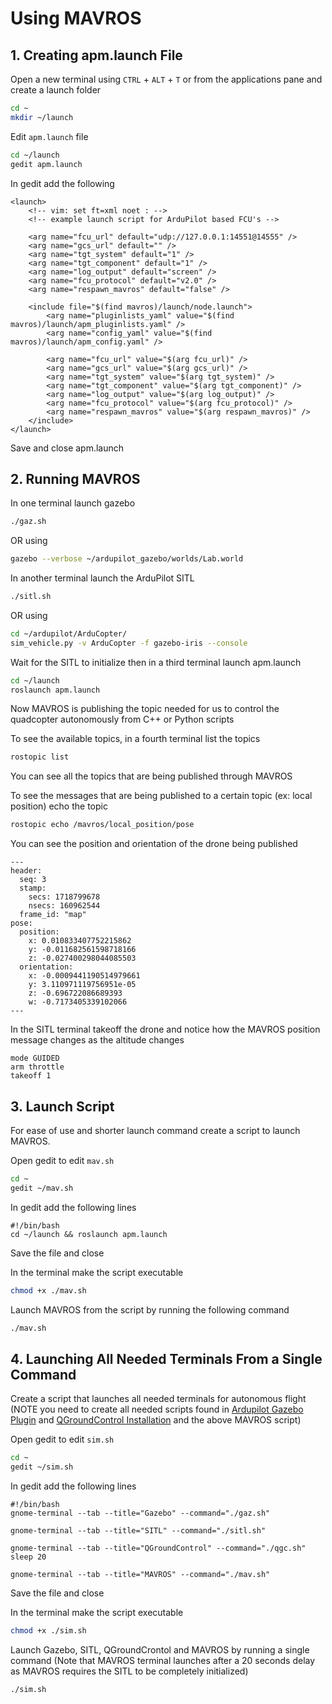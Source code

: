 # Using MAVROS
## 1. Creating apm.launch File
Open a new terminal using `CTRL` + `ALT` + `T` or from the applications pane and create a launch folder
```bash
cd ~
mkdir ~/launch
```

Edit `apm.launch` file
```bash
cd ~/launch
gedit apm.launch
```

In gedit add the following
```
<launch>
	<!-- vim: set ft=xml noet : -->
	<!-- example launch script for ArduPilot based FCU's -->

	<arg name="fcu_url" default="udp://127.0.0.1:14551@14555" />
	<arg name="gcs_url" default="" />
	<arg name="tgt_system" default="1" />
	<arg name="tgt_component" default="1" />
	<arg name="log_output" default="screen" />
	<arg name="fcu_protocol" default="v2.0" />
	<arg name="respawn_mavros" default="false" />

	<include file="$(find mavros)/launch/node.launch">
		<arg name="pluginlists_yaml" value="$(find mavros)/launch/apm_pluginlists.yaml" />
		<arg name="config_yaml" value="$(find mavros)/launch/apm_config.yaml" />

		<arg name="fcu_url" value="$(arg fcu_url)" />
		<arg name="gcs_url" value="$(arg gcs_url)" />
		<arg name="tgt_system" value="$(arg tgt_system)" />
		<arg name="tgt_component" value="$(arg tgt_component)" />
		<arg name="log_output" value="$(arg log_output)" />
		<arg name="fcu_protocol" value="$(arg fcu_protocol)" />
		<arg name="respawn_mavros" value="$(arg respawn_mavros)" />
	</include>
</launch>
```
Save and close apm.launch

## 2. Running MAVROS
In one terminal launch gazebo
```bash
./gaz.sh
```
OR using
```bash
gazebo --verbose ~/ardupilot_gazebo/worlds/Lab.world
```

In another terminal launch the ArduPilot SITL
```bash
./sitl.sh
```
OR using
```bash
cd ~/ardupilot/ArduCopter/
sim_vehicle.py -v ArduCopter -f gazebo-iris --console
```

Wait for the SITL to initialize then in a third terminal launch apm.launch
```bash
cd ~/launch
roslaunch apm.launch
```

Now MAVROS is publishing the topic needed for us to control the quadcopter autonomously from C++ or Python scripts

To see the available topics, in a fourth terminal list the topics
```bash
rostopic list
```

You can see all the topics that are being published through MAVROS

To see the messages that are being published to a certain topic (ex: local position) echo the topic
```bash
rostopic echo /mavros/local_position/pose
```

You can see the position and orientation of the drone being published
```
---
header: 
  seq: 3
  stamp: 
    secs: 1718799678
    nsecs: 160962544
  frame_id: "map"
pose: 
  position: 
    x: 0.010833407752215862
    y: -0.011682561598718166
    z: -0.027400298044085503
  orientation: 
    x: -0.0009441190514979661
    y: 3.110971119756951e-05
    z: -0.696722086689393
    w: -0.7173405339102066
---
```

In the SITL terminal takeoff the drone and notice how the MAVROS position message changes as the altitude changes
```
mode GUIDED
arm throttle
takeoff 1
```
## 3. Launch Script
For ease of use and shorter launch command create a script to launch MAVROS.

Open gedit to edit `mav.sh`
```bash
cd ~
gedit ~/mav.sh
```

In gedit add the following lines
```
#!/bin/bash
cd ~/launch && roslaunch apm.launch
```
Save the file and close

In the terminal make the script executable
```bash
chmod +x ./mav.sh
```

Launch MAVROS from the script by running the following command
```bash
./mav.sh
```

## 4. Launching All Needed Terminals From a Single Command

Create a script that launches all needed terminals for autonomous flight (NOTE you need to create all needed scripts found in [Ardupilot Gazebo Plugin](Ardupilot_Gazebo_Plugin.md) and [QGroundControl Installation](QGroundControl_Installation.md) and the above MAVROS script)

Open gedit to edit `sim.sh`
```bash
cd ~
gedit ~/sim.sh
```

In gedit add the following lines
```
#!/bin/bash
gnome-terminal --tab --title="Gazebo" --command="./gaz.sh"

gnome-terminal --tab --title="SITL" --command="./sitl.sh"

gnome-terminal --tab --title="QGroundControl" --command="./qgc.sh"
sleep 20

gnome-terminal --tab --title="MAVROS" --command="./mav.sh"
```
Save the file and close

In the terminal make the script executable
```bash
chmod +x ./sim.sh
```

Launch Gazebo, SITL, QGroundCrontol and MAVROS by running a single command (Note that MAVROS terminal launches after a 20 seconds delay as MAVROS requires the SITL to be completely initialized)
```bash
./sim.sh
```